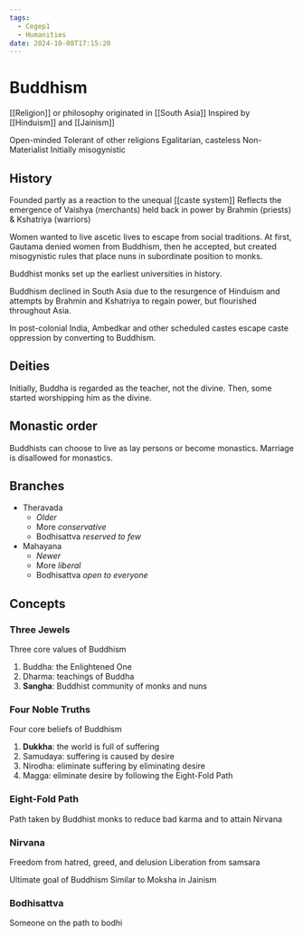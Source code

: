 ```yaml
---
tags:
  - Cegep1
  - Humanities
date: 2024-10-08T17:15:20
---
```


# Buddhism

[[Religion]] or philosophy originated in [[South Asia]]
Inspired by [[Hinduism]] and [[Jainism]]

Open-minded
Tolerant of other religions
Egalitarian, casteless
Non-Materialist
Initially misogynistic

## History

Founded partly as a reaction to the unequal [[caste system]]
Reflects the emergence of Vaishya (merchants) held back in power by Brahmin (priests) & Kshatriya (warriors)

Women wanted to live ascetic lives to escape from social traditions. At first, Gautama denied women from Buddhism, then he accepted, but created misogynistic rules that place nuns in subordinate position to monks.

Buddhist monks set up the earliest universities in history.

Buddhism declined in South Asia due to the resurgence of Hinduism and attempts by Brahmin and Kshatriya to regain power, but flourished throughout Asia.

In post-colonial India, Ambedkar and other scheduled castes escape caste oppression by converting to Buddhism.

## Deities

Initially, Buddha is regarded as the teacher, not the divine. Then, some started worshipping him as the divine.

## Monastic order

Buddhists can choose to live as lay persons or become monastics.
Marriage is disallowed for monastics.

## Branches

- Theravada
	- *Older*
	- More *conservative*
	- Bodhisattva *reserved to few*
- Mahayana
	- *Newer*
	- More *liberal*
	- Bodhisattva *open to everyone*

## Concepts

### Three Jewels

Three core values of Buddhism

1. Buddha: the Enlightened One
2. Dharma: teachings of Buddha
3. **Sangha**: Buddhist community of monks and nuns

### Four Noble Truths

Four core beliefs of Buddhism

1. **Dukkha**: the world is full of suffering
2. Samudaya: suffering is caused by desire
3. Nirodha: eliminate suffering by eliminating desire
4. Magga: eliminate desire by following the Eight-Fold Path

### Eight-Fold Path

Path taken by Buddhist monks to reduce bad karma and to attain Nirvana

### Nirvana

Freedom from hatred, greed, and delusion
Liberation from samsara

Ultimate goal of Buddhism
Similar to Moksha in Jainism

### Bodhisattva

Someone on the path to bodhi
